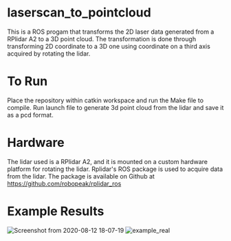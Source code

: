 # laserscan_to_pointcloud
This is a ROS progam that transforms the 2D laser data generated from a RPlidar A2 to a 3D point cloud. The transformation is done through transforming 2D coordinate to a 3D one using coordinate on a third axis acquired by rotating the lidar.

# To Run
Place the repository within catkin workspace and run the Make file to compile. 
Run launch file to generate 3d point cloud from the lidar and save it as a pcd format.

# Hardware
The lidar used is a RPlidar A2, and it is mounted on a custom hardware platform for rotating the lidar. Rplidar's ROS package is used to acquire data from the lidar. The package is available on Github at https://github.com/robopeak/rplidar_ros 

# Example Results
![Screenshot from 2020-08-12 18-07-19](https://user-images.githubusercontent.com/44013817/174145590-022cda15-54f0-413d-aaf0-0149b0fd752f.png)
![example_real](https://user-images.githubusercontent.com/44013817/174145674-b3d48435-1308-4461-971f-9c0072832718.jpg)
